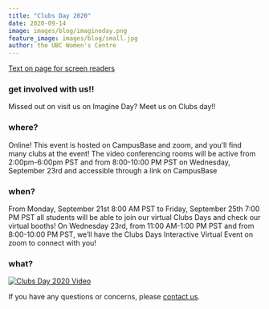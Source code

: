 ```yaml
---
title: "Clubs Day 2020"
date: 2020-09-14
image: images/blog/imagineday.png
feature_image: images/blog/small.jpg
author: the UBC Women's Centre
---
```


[Text on page for screen readers](/accessibleclubsday2020.txt)

### get involved with us!! 
Missed out on visit us on Imagine Day? Meet us on Clubs day!!

### where?
Online! This event is hosted on CampusBase and zoom, and you’ll find many clubs at the event! The video conferencing rooms will be active from 2:00pm-6:00pm PST and from 8:00-10:00 PM PST on Wednesday, September 23rd and accessible through a link on CampusBase

### when? 
From Monday, September 21st 8:00 AM PST to Friday, September 25th 7:00 PM PST all students will be able to join our virtual Clubs Days and check our virtual booths! On Wednesday 23rd, from 11:00 AM-1:00 PM PST and from 8:00-10:00 PM PST, we’ll have the Clubs Days Interactive Virtual Event on zoom to connect with you!


### what?

[![Clubs Day 2020 Video](https://www.youtube.com/watch?v=7tbJ3iXTxog/0.jpg)](https://www.youtube.com/watch?v=7tbJ3iXTxog)


If you have any questions or concerns, please [contact us](/contact).
